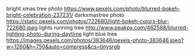 bright xmas tree photo
https://www.pexels.com/photo/blurred-bokeh-bright-celebration-237231/
darkxmastree photo
https://static.pexels.com/photos/722680/light-bokeh-colors-blur-722680.jpeg
lights running tree
http://www.peakpx.com/462588/blurred-lighting-photo-during-daytime
light blue tree
https://images.pexels.com/photos/383646/pexels-photo-383646.jpeg?w=1260&h=750&auto=compress&cs=tinysrgb
